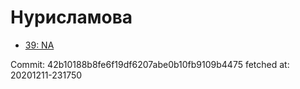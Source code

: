 # Нурисламова
- [39: NA](39.md)

Commit: 42b10188b8fe6f19df6207abe0b10fb9109b4475
 fetched at: 20201211-231750
